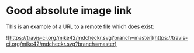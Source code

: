 # Good absolute image link

This is an example of a URL to a remote file which does exist:

![https://travis-ci.org/mike42/mdcheckr.svg?branch=master](https://travis-ci.org/mike42/mdcheckr.svg?branch=master)

